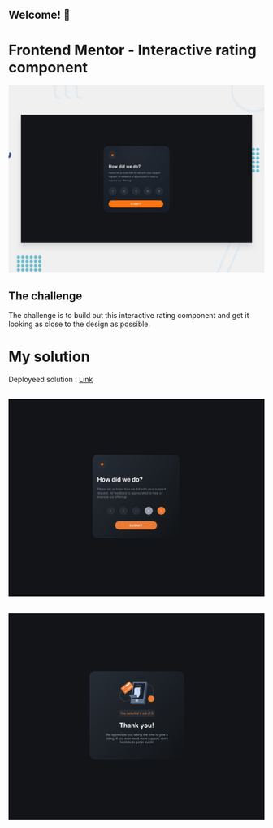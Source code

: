 ## Welcome! 👋

# Frontend Mentor - Interactive rating component

![Design preview for the Interactive rating component coding challenge](./public/design/desktop-preview.jpg)

## The challenge

The challenge is to build out this interactive rating component and get it looking as close to the design as possible.


# My solution

Deployeed solution : [Link](https://interactive-rating-component-h8v1.onrender.com)

##

![Main](./public/design/interactive-rating-component-main.png)

##

![Thanks](./public/design/interactive-rating-component-thanks.png)


